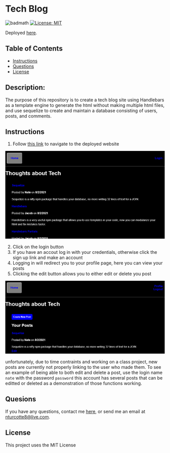 # Tech Blog

![badmath](https://img.shields.io/github/repo-size/TheHebi/tech-blog)
[![License: MIT](https://img.shields.io/badge/License-MIT-yellow.svg)](https://opensource.org/licenses/MIT)

Deployed <a href="https://njt-tech-blog.herokuapp.com/">here</a>.
## Table of Contents

- [Instructions](#instructions)
- [Questions](#questions)
- [License](#license)

## Description:

The purpose of this repository is to create a tech blog site using Handlebars as a template engine to generate the html without making multiple html files, and use sequelize to create and maintain a database consisting of users, posts, and comments.

## Instructions

1. Follow <a href="https://njt-tech-blog.herokuapp.com/">this link</a> to navigate to the deployed website

![initial-load](./images/initial-load.png)

2. Click on the login button
3. If you have an accout log in with your credentials, otherwise click the sign up link and make an account
4. Logging in will redirect you to your profile page, here you can view your posts
5. Clicking the edit button allows you to either edit or delete you post

![profile](./images/profile.png)

unfortunately, due to time contraints and working on a class project, new posts are currently not properly linking to the user who made them. To see an example of being able to both edit and delete a post, use the login name `nate` with the password `password` this account has several posts that can be editted or deleted as a demonstration of those functions working.

## Quesions

If you have any questions, contact me <a href="https://github.com/TheHebi" target="_blank">here</a>, or send me an email at nturcotte8@live.com.

## License

This project uses the MIT License
